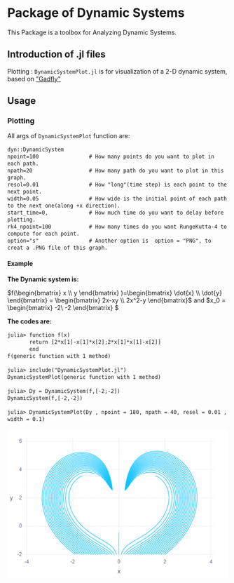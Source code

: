 # Package of Dynamic Systems
This Package is a toolbox for Analyzing Dynamic Systems.

## Introduction of .jl files
Plotting : ``DynamicSystemPlot.jl`` is for visualization of a 2-D dynamic system, based on ["Gadfly"](http://dcjones.github.io/Gadfly.jl/index.html)

## Usage
### Plotting
All args of ```DynamicSystemPlot``` function are:
```
dyn::DynamicSystem
npoint=100                # How many points do you want to plot in each path.
npath=20                  # How many path do you want to plot in this graph.
resol=0.01                # How "long"(time step) is each point to the next point.
width=0.05                # How wide is the initial point of each path to the next one(along +x direction).
start_time=0,			  # How much time do you want to delay before plotting.
rk4_npoint=100			  # How many times do you want RungeKutta-4 to compute for each point.
option="s"                # Another option is  option = "PNG", to creat a .PNG file of this graph.
```
#### Example
**The Dynamic system is:**

$f(\begin{bmatrix}
	     	x \\ y
	     	\end{bmatrix} )=\begin{bmatrix}
	     	\dot{x} \\ \dot{y}
	     	\end{bmatrix} = \begin{bmatrix}
	     		     	2x-xy \\ 2x^2-y
	     		     	\end{bmatrix}$ and $x_0 = \begin{bmatrix}
	     	-2\\ -2
	     	\end{bmatrix} $

**The codes are:**

```
julia> function f(x)
       return [2*x[1]-x[1]*x[2];2*x[1]*x[1]-x[2]]
       end
f(generic function with 1 method)

julia> include("DynamicSystemPlot.jl")
DynamicSystemPlot(generic function with 1 method)

julia> Dy = DynamicSystem(f,[-2;-2])
DynamicSystem(f,[-2,-2])

julia> DynamicSystemPlot(Dy , npoint = 180, npath = 40, resel = 0.01 , width = 0.1)
```
![In browser](DynPlotExample.png)
